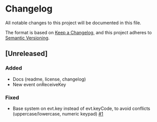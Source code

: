 # Changelog

All notable changes to this project will be documented in this file.

The format is based on [Keep a Changelog](https://keepachangelog.com/en/1.0.0/),
and this project adheres to [Semantic Versioning](https://semver.org/spec/v2.0.0.html).

## [Unreleased]

### Added

- Docs (readme, license, changelog)
- New event onReceiveKey

### Fixed

- Base system on evt.key instead of evt.keyCode, to avoid conflicts (uppercase/lowercase, numeric keypad) [#1]

[#1]: https://github.com/unfog-io/unfog-cli/issues/1
